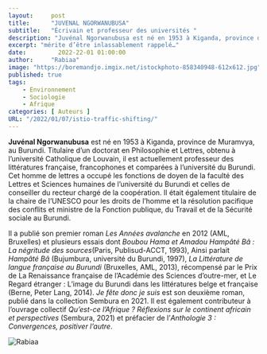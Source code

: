 ```yaml
---
layout:     post
title:      "JUVENAL NGORWANUBUSA"
subtitle:   "Écrivain et professeur des universités "
description: "Juvénal Ngorwanubusa est né en 1953 à Kiganda, province de Muramvya, au Burundi. Titulaire d’un doctorat en Philosophie et Lettres, obtenu à l’université Catholique de Louvain, il est actuellement professeur des littératures française, francophones et comparées à l’université du Burundi."
excerpt: "mérite d’être inlassablement rappelé…"
date:         2022-22-01 01:00:00
author:     "Rabiaa"
image: "https://boremandjo.imgix.net/istockphoto-858340948-612x612.jpg"
published: true 
tags:
    - Environnement 
    - Sociologie 
    - Afrique
categories: [ Auteurs ]
URL: "/2022/01/07/istio-traffic-shifting/"
---
```

**Juvénal Ngorwanubusa** est né en 1953 à Kiganda, province de Muramvya, au Burundi. Titulaire d’un doctorat en Philosophie et Lettres, obtenu à l’université Catholique de Louvain, il est actuellement professeur des littératures française, francophones et comparées à l’université du Burundi. Cet homme de lettres a occupé les fonctions de doyen de la faculté des Lettres et Sciences humaines de l’université du Burundi et celles de conseiller du recteur chargé de la coopération. Il était également titulaire de la chaire de l’UNESCO pour les droits de l’homme et la résolution pacifique des conflits et ministre de la Fonction publique, du Travail et de la Sécurité sociale au Burundi. 

Il a publié son premier roman *Les Années avalanche* en 2012 (AML, Bruxelles) et plusieurs essais dont *Boubou Hama et Amadou Hampâté Bâ : La négritude des sources*(Paris, Publisud-ACCT, 1993), Ainsi parlait *Hampâté Bâ* (Bujumbura, université du Burundi, 1997), *La Littérature de langue française au Burundi* (Bruxelles, AML, 2013), récompensé par le Prix de La Renaissance française de l’Académie des Sciences d’outre-mer, et Le Regard étranger : L’image du Burundi dans les littératures belge et française (Berne, Peter Lang, 2014).
*Je fête donc je suis* est son deuxième roman, publié dans la collection Sembura en 2021. Il est également contributeur à l’ouvrage collectif *Qu’est-ce l’Afrique ? Réflexions sur le continent africain et perspectives*  (Sembura, 2021) et préfacier de l’*Anthologie 3 : Convergences, positiver l’autre*.


![Rabiaa](https://boremandjo.imgix.net/juvenal.jpg)